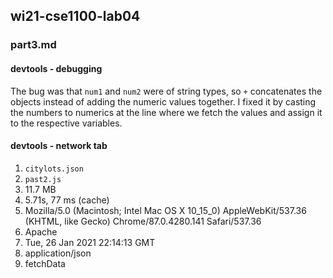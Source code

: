## wi21-cse1100-lab04
### part3.md
#### devtools - debugging
The bug was that `num1` and `num2` were of string types, so `+` concatenates the objects instead of adding the numeric values together. I fixed it by casting the numbers to numerics at the line where we fetch the values and assign it to the respective variables.

#### devtools - network tab
1. `citylots.json`
2. `past2.js`
3. 11.7 MB
4. 5.71s, 77 ms (cache)
5. Mozilla/5.0 (Macintosh; Intel Mac OS X 10_15_0) AppleWebKit/537.36 (KHTML, like Gecko) Chrome/87.0.4280.141 Safari/537.36
6. Apache
7. Tue, 26 Jan 2021 22:14:13 GMT
8. application/json
9. fetchData
